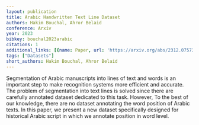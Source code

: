 ```yaml
---
layout: publication
title: Arabic Handwritten Text Line Dataset
authors: Hakim Bouchal, Ahror Belaid
conference: Arxiv
year: 2023
bibkey: bouchal2023arabic
citations: 1
additional_links: [{name: Paper, url: 'https://arxiv.org/abs/2312.07573'}]
tags: ["Datasets"]
short_authors: Hakim Bouchal, Ahror Belaid
---
```

Segmentation of Arabic manuscripts into lines of text and words is an
important step to make recognition systems more efficient and accurate. The
problem of segmentation into text lines is solved since there are carefully
annotated dataset dedicated to this task. However, To the best of our
knowledge, there are no dataset annotating the word position of Arabic texts.
In this paper, we present a new dataset specifically designed for historical
Arabic script in which we annotate position in word level.